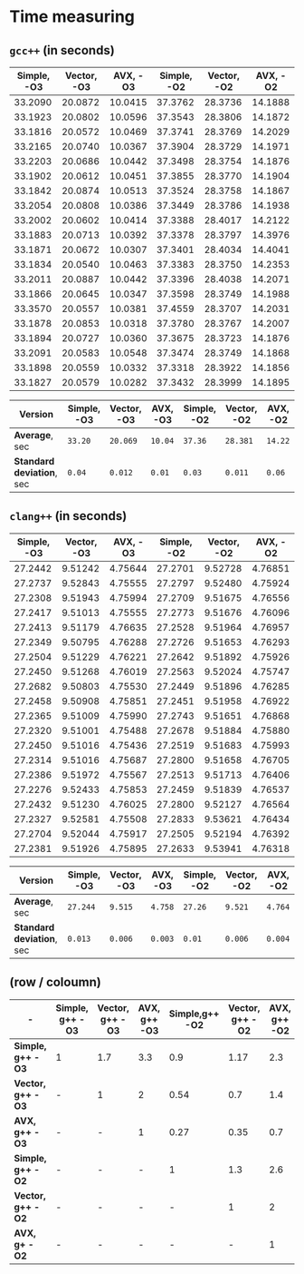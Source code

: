 # Time measuring

## `gcc++` (in seconds)

| Simple, -O3  | Vector, -O3  | AVX, -O3      | Simple, -O2  | Vector, -O2  | AVX, -O2    |
|--------------|--------------|---------------|--------------|--------------|-------------|
|   33.2090    |   20.0872    |    10.0415    |    37.3762   |    28.3736   |    14.1888  |
|   33.1923    |   20.0802    |    10.0596    |    37.3543   |    28.3806   |    14.1872  |
|   33.1816    |   20.0572    |    10.0469    |    37.3741   |    28.3769   |    14.2029  |
|   33.2165    |   20.0740    |    10.0367    |    37.3904   |    28.3729   |    14.1971  |
|   33.2203    |   20.0686    |    10.0442    |    37.3498   |    28.3754   |    14.1876  |
|   33.1902    |   20.0612    |    10.0451    |    37.3855   |    28.3770   |    14.1904  |
|   33.1842    |   20.0874    |    10.0513    |    37.3524   |    28.3758   |    14.1867  |
|   33.2054    |   20.0808    |    10.0386    |    37.3449   |    28.3786   |    14.1938  |
|   33.2002    |   20.0602    |    10.0414    |    37.3388   |    28.4017   |    14.2122  |
|   33.1883    |   20.0713    |    10.0392    |    37.3378   |    28.3797   |    14.3976  |
|   33.1871    |   20.0672    |    10.0307    |    37.3401   |    28.4034   |    14.4041  |
|   33.1834    |   20.0540    |    10.0463    |    37.3383   |    28.3750   |    14.2353  |
|   33.2011    |   20.0887    |    10.0442    |    37.3396   |    28.4038   |    14.2071  |
|   33.1866    |   20.0645    |    10.0347    |    37.3598   |    28.3749   |    14.1988  |
|   33.3570    |   20.0557    |    10.0381    |    37.4559   |    28.3707   |    14.2031  |
|   33.1878    |   20.0853    |    10.0318    |    37.3780   |    28.3767   |    14.2007  |
|   33.1894    |   20.0727    |    10.0360    |    37.3675   |    28.3723   |    14.1876  |
|   33.2091    |   20.0583    |    10.0548    |    37.3474   |    28.3749   |    14.1868  |
|   33.1898    |   20.0559    |    10.0332    |    37.3318   |    28.3922   |    14.1856  |
|   33.1827    |   20.0579    |    10.0282    |    37.3432   |    28.3999   |    14.1895  |

| Version                    | Simple, -O3 | Vector, -O3 | AVX, -O3 | Simple, -O2  | Vector, -O2 | AVX, -O2    |
|----------------------------|-------------|-------------|----------|--------------|-------------|-------------|
| **Average**, sec           | `33.20`     | `20.069`    | `10.04`  | `37.36`      | `28.381`    | `14.22`     |
| **Standard deviation**, sec| `0.04`      | `0.012`     | `0.01`   | `0.03`       | `0.011`     | `0.06`      |

## `clang++` (in seconds)

| Simple, -O3  | Vector, -O3  | AVX, -O3    | Simple, -O2  | Vector, -O2  | AVX, -O2     |
|--------------|--------------|-------------|--------------|--------------|--------------|
|     27.2442  |    9.51242   |    4.75644  |    27.2701   |    9.52728   |   4.76851    |
|     27.2737  |    9.52843   |    4.75555  |    27.2797   |    9.52480   |   4.75924    |
|     27.2308  |    9.51943   |    4.75994  |    27.2709   |    9.51675   |   4.76556    |
|     27.2417  |    9.51013   |    4.75555  |    27.2773   |    9.51676   |   4.76096    |
|     27.2413  |    9.51179   |    4.76635  |    27.2528   |    9.51964   |   4.76957    |
|     27.2349  |    9.50795   |    4.76288  |    27.2726   |    9.51653   |   4.76293    |
|     27.2504  |    9.51229   |    4.76221  |    27.2642   |    9.51892   |   4.75926    |
|     27.2450  |    9.51268   |    4.76019  |    27.2563   |    9.52024   |   4.75747    |
|     27.2682  |    9.50803   |    4.75530  |    27.2449   |    9.51896   |   4.76285    |
|     27.2458  |    9.50908   |    4.75851  |    27.2451   |    9.51958   |   4.76922    |
|     27.2365  |    9.51009   |    4.75990  |    27.2743   |    9.51651   |   4.76868    |
|     27.2320  |    9.51001   |    4.75488  |    27.2678   |    9.51884   |   4.75880    |
|     27.2450  |    9.51016   |    4.75436  |    27.2519   |    9.51683   |   4.75993    |
|     27.2314  |    9.51016   |    4.75687  |    27.2800   |    9.51658   |   4.76705    |
|     27.2386  |    9.51972   |    4.75567  |    27.2513   |    9.51713   |   4.76406    |
|     27.2276  |    9.52433   |    4.75853  |    27.2459   |    9.51839   |   4.76537    |
|     27.2432  |    9.51230   |    4.76025  |    27.2800   |    9.52127   |   4.76564    |
|     27.2327  |    9.52581   |    4.75508  |    27.2833   |    9.53621   |   4.76434    |
|     27.2704  |    9.52044   |    4.75917  |    27.2505   |    9.52194   |   4.76392    |
|     27.2381  |    9.51926   |    4.75895  |    27.2633   |    9.53941   |   4.76318    |

| Version                    | Simple, -O3 | Vector, -O3 | AVX, -O3 | Simple, -O2  | Vector, -O2 | AVX, -O2    |
|----------------------------|-------------|-------------|----------|--------------|-------------|-------------|
| **Average**, sec           | `27.244`    | `9.515`     | `4.758`  | `27.26`      | `9.521`     | `4.764`     |
| **Standard deviation**, sec| `0.013`     | `0.006`     | `0.003`  | `0.01`       | `0.006`     | `0.004`     |

## (row / coloumn)

|          -          | Simple, g++ -O3 | Vector, g++ -O3 | AVX, g++ -O3 | Simple,g++  -O2 | Vector, g++ -O2 | AVX, g++ -O2 |
|---------------------|-----------------|-----------------|--------------|-----------------|-----------------|--------------|
| **Simple, g++ -O3** |        1        |       1.7       |      3.3     |       0.9       |       1.17      |      2.3     |
| **Vector, g++ -O3** |        -        |        1        |       2      |       0.54      |       0.7       |      1.4     |
| **AVX, g++ -O3**    |        -        |        -        |       1      |       0.27      |       0.35      |      0.7     |
| **Simple, g++ -O2** |        -        |        -        |       -      |        1        |       1.3       |      2.6     |
| **Vector, g++ -O2** |        -        |        -        |       -      |        -        |        1        |       2      |
| **AVX, g+ -O2**     |        -        |        -        |       -      |        -        |        -        |       1      |

<!-- script:
g++
-O0, --v3
| 466.952 |
| 469.981 |
| 384.734 |
| 468.256 |
| 455.93 |
| 395.794 |
| 468.104 |
| 468.215 |
| 465.408 |
| 460.173 |
| 387.425 |
| 386.91 |
| 456.045 |
| 461.263 |
| 471.155 |
| 471.361 |
| 389.743 |
| 469.575 |
| 478.968 |
| 467.187 |
| 384.227 |
-O0, --v2
| 927.88 |
| 879.112 |
| 896.696 |
| 736.405 |
| 744.028 |
| 796.687 |
| 905.151 |
| 890.295 |
| 735.751 |
| 869.726 |
| 880.817 |
| 901.553 |
| 896.276 |
| 863.607 |
| 737.084 |
| 922.231 |
| 903.156 |
| 855.292 |
| 910.705 |
| 890.751 |
| 898.799 |
-O0, --v1
| 510.144 |
| 507.014 |
| 431.15 |
| 523.541 |
| 452.433 |
| 507.1 |
| 464.882 |
| 523.926 |
| 460 |
| 430.601 |
| 495.902 |
| 453.855 |
| 515.906 |
| 509.886 |
| 507.389 |
| 430.283 |
| 457.117 |
| 512.635 |
| 450.21 |
| 509.256 |
| 504.715 |
----------------
clang++
-O0, --v3
| 218.663 |
| 219.137 |
| 219.296 |
| 218.878 |
| 218.23 |
| 219.064 |
| 219.547 |
| 219.02 |
| 219.492 |
| 218.981 |
| 219.219 |
| 218.986 |
| 217.485 |
| 218.556 |
| 219.618 |
| 219.554 |
| 218.844 |
| 218.744 |
| 218.961 |
| 218.198 |
| 218.292 |
-O0, --v2 -->
